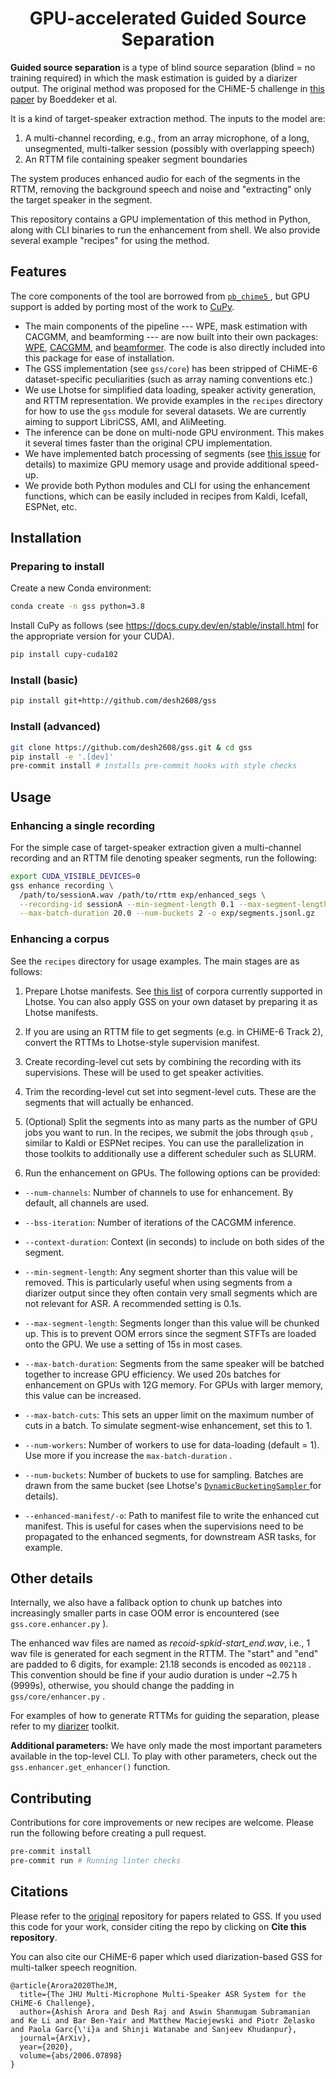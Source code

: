 <h1 align="center">GPU-accelerated Guided Source Separation</h1>

**Guided source separation** is a type of blind source separation (blind = no training required)
in which the mask estimation is guided by a diarizer output. The original method was proposed
for the CHiME-5 challenge in [this paper](http://spandh.dcs.shef.ac.uk/chime_workshop/papers/CHiME_2018_paper_boeddecker.pdf) by Boeddeker et al.

It is a kind of target-speaker extraction method. The inputs to the model are:

1. A multi-channel recording, e.g., from an array microphone, of a long, unsegmented,
multi-talker session (possibly with overlapping speech)
2. An RTTM file containing speaker segment boundaries

The system produces enhanced audio for each of the segments in the RTTM, removing the background
speech and noise and "extracting" only the target speaker in the segment.

This repository contains a GPU implementation of this method in Python, along with CLI binaries
to run the enhancement from shell. We also provide several example "recipes" for using the
method.

## Features

The core components of the tool are borrowed from [ `pb_chime5` ](https://github.com/fgnt/pb_chime5), but GPU support is added by porting most of the work to [CuPy](https://github.com/cupy/cupy).

* The main components of the pipeline --- WPE, mask estimation with CACGMM, and beamforming --- are now
built into their own packages: [WPE](https://github.com/desh2608/wpe), [CACGMM](https://github.com/desh2608/cacgmm), and [beamformer](https://github.com/desh2608/beamformer). The code is also
directly included into this package for ease of installation.
* The GSS implementation (see `gss/core`) has been stripped of CHiME-6 dataset-specific peculiarities
(such as array naming conventions etc.)
* We use Lhotse for simplified data loading, speaker activity generation, and RTTM representation. We provide
examples in the `recipes` directory for how to use the `gss` module for several datasets. We
are currently aiming to support LibriCSS, AMI, and AliMeeting.
* The inference can be done on multi-node GPU environment. This makes it several times faster than the
original CPU implementation.
* We have implemented batch processing of segments (see [this issue](https://github.com/desh2608/gss/issues/12) for details)
to maximize GPU memory usage and provide additional speed-up.
* We provide both Python modules and CLI for using the enhancement functions, which can be
easily included in recipes from Kaldi, Icefall, ESPNet, etc.

## Installation

### Preparing to install

Create a new Conda environment:

```bash
conda create -n gss python=3.8
```

Install CuPy as follows (see https://docs.cupy.dev/en/stable/install.html for the appropriate version
for your CUDA).

```bash
pip install cupy-cuda102
```

### Install (basic)

```bash
pip install git+http://github.com/desh2608/gss
```

### Install (advanced)

```bash
git clone https://github.com/desh2608/gss.git & cd gss
pip install -e '.[dev]'
pre-commit install # installs pre-commit hooks with style checks
```

## Usage

### Enhancing a single recording

For the simple case of target-speaker extraction given a multi-channel recording and an
RTTM file denoting speaker segments, run the following:

```bash
export CUDA_VISIBLE_DEVICES=0
gss enhance recording \
  /path/to/sessionA.wav /path/to/rttm exp/enhanced_segs \
  --recording-id sessionA --min-segment-length 0.1 --max-segment-length 10.0 \
  --max-batch-duration 20.0 --num-buckets 2 -o exp/segments.jsonl.gz
```

### Enhancing a corpus

See the `recipes` directory for usage examples. The main stages are as follows:

1. Prepare Lhotse manifests. See [this list](https://lhotse.readthedocs.io/en/latest/corpus.html#standard-data-preparation-recipes) of corpora currently supported in Lhotse.
You can also apply GSS on your own dataset by preparing it as Lhotse manifests.

2. If you are using an RTTM file to get segments (e.g. in CHiME-6 Track 2), convert the RTTMs
to Lhotse-style supervision manifest.

3. Create recording-level cut sets by combining the recording with its supervisions. These
will be used to get speaker activities.

4. Trim the recording-level cut set into segment-level cuts. These are the segments that will
actually be enhanced.

5. (Optional) Split the segments into as many parts as the number of GPU jobs you want to run. In the
recipes, we submit the jobs through `qsub` , similar to Kaldi or ESPNet recipes. You can
use the parallelization in those toolkits to additionally use a different scheduler such as
SLURM.

6. Run the enhancement on GPUs. The following options can be provided:

* `--num-channels`: Number of channels to use for enhancement. By default, all channels are used.

* `--bss-iteration`: Number of iterations of the CACGMM inference.

* `--context-duration`: Context (in seconds) to include on both sides of the segment.

* `--min-segment-length`: Any segment shorter than this value will be removed. This is
particularly useful when using segments from a diarizer output since they often contain
very small segments which are not relevant for ASR. A recommended setting is 0.1s.

* `--max-segment-length`: Segments longer than this value will be chunked up. This is
to prevent OOM errors since the segment STFTs are loaded onto the GPU. We use a setting
of 15s in most cases.

* `--max-batch-duration`: Segments from the same speaker will be batched together to increase
GPU efficiency. We used 20s batches for enhancement on GPUs with 12G memory. For GPUs with
larger memory, this value can be increased.

* `--max-batch-cuts`: This sets an upper limit on the maximum number of cuts in a batch. To
simulate segment-wise enhancement, set this to 1.

* `--num-workers`: Number of workers to use for data-loading (default = 1). Use more if you
increase the `max-batch-duration` .

* `--num-buckets`: Number of buckets to use for sampling. Batches are drawn from the same
bucket (see Lhotse's [ `DynamicBucketingSampler` ](https://github.com/lhotse-speech/lhotse/blob/master/lhotse/dataset/sampling/dynamic_bucketing.py) for details).

* `--enhanced-manifest/-o`: Path to manifest file to write the enhanced cut manifest. This
is useful for cases when the supervisions need to be propagated to the enhanced segments,
for downstream ASR tasks, for example.

## Other details

Internally, we also have a fallback option to chunk up batches into increasingly smaller
parts in case OOM error is encountered (see `gss.core.enhancer.py` ).

The enhanced wav files are named as *recoid-spkid-start_end.wav*, i.e., 1 wav file is
generated for each segment in the RTTM. The "start" and "end" are padded to 6 digits,
for example: 21.18 seconds is encoded as `002118` . This convention should be fine if
your audio duration is under ~2.75 h (9999s), otherwise, you should change the
padding in `gss/core/enhancer.py` .

For examples of how to generate RTTMs for guiding the separation, please refer to my
[diarizer](https://github.com/desh2608/diarizer) toolkit.

**Additional parameters:** We have only made the most important parameters available in the
top-level CLI. To play with other parameters, check out the `gss.enhancer.get_enhancer()` function.

## Contributing

Contributions for core improvements or new recipes are welcome. Please run the following
before creating a pull request.

```bash
pre-commit install
pre-commit run # Running linter checks
```

## Citations

Please refer to the [original](https://github.com/fgnt/pb_chime5) repository for papers
related to GSS. If you used this code for your work, consider citing the repo by clicking on
**Cite this repository**.

You can also cite our CHiME-6 paper which used diarization-based GSS for multi-talker speech reognition.

```
@article{Arora2020TheJM,
  title={The JHU Multi-Microphone Multi-Speaker ASR System for the CHiME-6 Challenge},
  author={Ashish Arora and Desh Raj and Aswin Shanmugam Subramanian and Ke Li and Bar Ben-Yair and Matthew Maciejewski and Piotr Żelasko and Paola Garc{\'i}a and Shinji Watanabe and Sanjeev Khudanpur},
  journal={ArXiv},
  year={2020},
  volume={abs/2006.07898}
}
```
